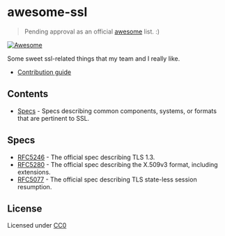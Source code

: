 # awesome-ssl

> Pending approval as an official [awesome](https://github.com/sindresorhus/awesome) list. :)

[![Awesome](https://cdn.rawgit.com/sindresorhus/awesome/d7305f38d29fed78fa85652e3a63e154dd8e8829/media/badge.svg)](https://github.com/sindresorhus/awesome)

Some sweet ssl-related things that my team and I really like.

+ [Contribution guide](./contributing.md)

## Contents

+ [Specs](#specs) - Specs describing common components, systems, or formats that are pertinent to SSL.

## Specs

+ [RFC5246](https://tools.ietf.org/html/rfc5246) - The official spec describing TLS 1.3.
+ [RFC5280](https://tools.ietf.org/html/rfc5280) - The official spec describing the X.509v3 format, including extensions.
+ [RFC5077](https://tools.ietf.org/html/rfc5077) - The official spec describing TLS state-less session resumption.

## License

Licensed under [CC0](https://creativecommons.org/publicdomain/zero/1.0/)
